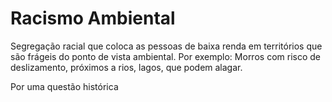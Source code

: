 # Racismo Ambiental

Segregação racial que coloca as pessoas de baixa renda em territórios que são frágeis do ponto de vista ambiental.
Por exemplo: Morros com risco de deslizamento, próximos a rios, lagos, que podem alagar.

Por uma questão histórica